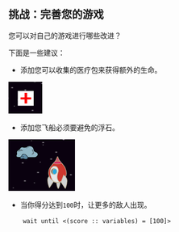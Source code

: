 ## 挑战：完善您的游戏

您可以对自己的游戏进行哪些改进？

下面是一些建议：

+ 添加您可以收集的医疗包来获得额外的生命。

![截屏](images/invaders-aid.png)

+ 添加您飞船必须要避免的浮石。

![截屏](images/invaders-rocks.png)

+ 当你得分达到`100`时，让更多的敌人出现。

```blocks3
    wait until <(score :: variables) = [100]>
```